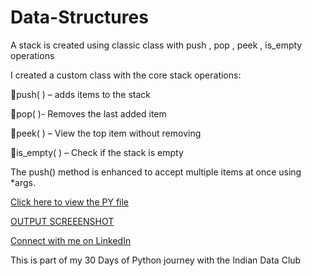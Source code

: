 # Data-Structures
A stack is created using classic class with push , pop , peek , is_empty operations

I created a custom class with the core stack operations:

🔹push( ) – adds items to the stack

🔹pop( )- Removes the last added item

🔹peek( ) – View the top item without removing

🔹is_empty( ) – Check if the stack is empty

The push() method is enhanced to accept multiple items at once using *args.

[Click here to view the PY file](https://github.com/JayaraniArunachalam/Data-Structures/blob/main/Day%2013%20Implement%20a%20stack%20with%20push%2C%20pop%2C%20and%20peek.py)

[OUTPUT SCREEENSHOT](https://github.com/JayaraniArunachalam/Data-Structures/blob/main/Data%20Structures%20Stack.png)

[Connect with me on LinkedIn](https://www.linkedin.com/in/jayarani-arunachalam-23jun1990/)

This is part of my 30 Days of Python journey with the Indian Data Club
